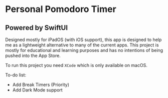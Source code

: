 #  Personal Pomodoro Timer
 ## Powered by SwiftUI
 
 Designed mostly for iPadOS (with iOS support), this app is designed to help me as a lightweight alternative to many of the current apps. This project is mostly for educational and learning purposes and has no intentions of being pushed into the App Store. 
 
 To run this project you need `XCode` which is only available on macOS. 
 
 To-do list:
 - Add Break Timers (Priority)
 - Add Dark Mode support 
